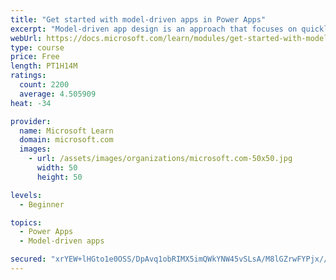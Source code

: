 ```yaml
---
title: "Get started with model-driven apps in Power Apps"
excerpt: "Model-driven app design is an approach that focuses on quickly adding components to your apps. These components include dashboards, forms, views, and charts. With no code, or very little, you can make apps that are simple or very complex. Unlike in canvas app development, where the designer has total control over the app layout, much of the layout in model-driven apps is determined by the components you add. In other words, the emphasis is more on quickly viewing your business data and making decisions than on intricate app design."
webUrl: https://docs.microsoft.com/learn/modules/get-started-with-model-driven-apps-in-powerapps/
type: course
price: Free
length: PT1H14M
ratings:
  count: 2200
  average: 4.505909
heat: -34

provider:
  name: Microsoft Learn
  domain: microsoft.com
  images:
    - url: /assets/images/organizations/microsoft.com-50x50.jpg
      width: 50
      height: 50

levels:
  - Beginner

topics:
  - Power Apps
  - Model-driven apps

secured: "xrYEW+lHGto1e0OSS/DpAvq1obRIMX5imQWkYNW45vSLsA/M8lGZrwFYPjx//4XncqgDW9ebaGmvnInAhIefarV26iqazN2czxo88+KFZ+Y6hM9A3+00FWBAVWB95bZbsunM+ZfcyBYgbm4RAAnKp3m0Gu8l7F8pr0+drpQPHqMpIuA640cjc7sFB+/mfHYMa8lE33Cr0tzoPjDQR/1gBm0a4z6X77uI4ShYd5WqEgjIqc01tv4QoNfZs8R8MkzUCSrp/botyjq+UEVpuge/A27wMJpHEsqL7OQE+Vs+Vwc66XBg1hTFeNQMh6+LxZldGJ9c5ozDhCf1QQwDwM8YF2nCgz7HD1+PpBV1VzNtjElVvY/2XTnN6VKJ+kP1VhUO7Wv1qU1CD5sHZhO5GhaW3ZgGTMAOBzVcxVLjyVVMsU0=;SfG1VsRmhatDlE3nBro3hw=="
---
```



